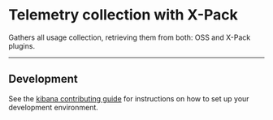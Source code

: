 # Telemetry collection with X-Pack

Gathers all usage collection, retrieving them from both: OSS and X-Pack plugins.

---

## Development

See the [kibana contributing guide](https://github.com/elastic/kibana/blob/main/CONTRIBUTING.md) for instructions on how to set up your development environment.
